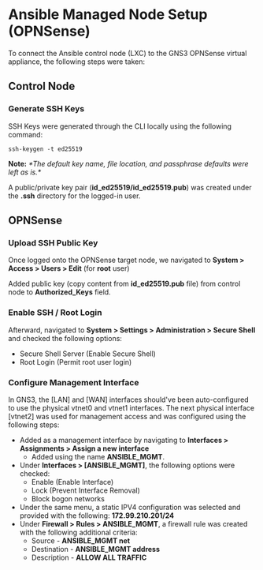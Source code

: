 # Ansible Managed Node Setup (OPNSense)

To connect the Ansible control node (LXC) to the GNS3 OPNSense virtual appliance, the following steps were taken:

## Control Node 

### Generate SSH Keys 

SSH Keys were generated through the CLI locally using the following command: 

`ssh-keygen -t ed25519`

**Note:** *\*The default key name, file location, and passphrase defaults were left as is.\**

A public/private key pair (**id_ed25519/id_ed25519.pub**) was created under the **.ssh** directory for the logged-in user.

## OPNSense

### Upload SSH Public Key

Once logged onto the OPNSense target node, we navigated to **System > Access > Users > Edit** (for **root** user)

Added public key (copy content from **id_ed25519.pub** file) from control node to **Authorized_Keys** field.

### Enable SSH / Root Login

Afterward, navigated to **System > Settings > Administration > Secure Shell** and checked the following options:
  
- Secure Shell Server (Enable Secure Shell)
- Root Login (Permit root user login)

### Configure Management Interface

In GNS3, the [LAN] and [WAN] interfaces should've been auto-configured to use the physical vtnet0 and vtnet1 interfaces. The next physical interface [vtnet2]
was used for management access and was configured using the following steps:

- Added as a management interface by navigating to **Interfaces > Assignments > Assign a new interface**
    - Added using the name **ANSIBLE_MGMT**.
- Under **Interfaces > [ANSIBLE_MGMT]**, the following options were checked:
    - Enable (Enable Interface)
    - Lock (Prevent Interface Removal)
    - Block bogon networks
- Under the same menu, a static IPV4 configuration was selected and provided with the following: **172.99.210.201/24**
- Under **Firewall > Rules > ANSIBLE_MGMT**, a firewall rule was created with the following additional criteria:
    - Source - **ANSIBLE_MGMT net**
    - Destination - **ANSIBLE_MGMT address**
    - Description - **ALLOW ALL TRAFFIC**